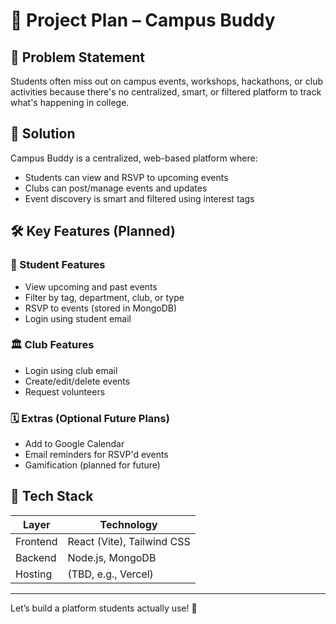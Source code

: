 # 🧠 Project Plan – Campus Buddy

## 📌 Problem Statement

Students often miss out on campus events, workshops, hackathons, or club activities because there's no centralized, smart, or filtered platform to track what's happening in college.

## 🎯 Solution

Campus Buddy is a centralized, web-based platform where:
- Students can view and RSVP to upcoming events
- Clubs can post/manage events and updates
- Event discovery is smart and filtered using interest tags

## 🛠️ Key Features (Planned)

### 🎉 Student Features
- View upcoming and past events
- Filter by tag, department, club, or type
- RSVP to events (stored in MongoDB)
- Login using student email

### 🏛️ Club Features
- Login using club email
- Create/edit/delete events
- Request volunteers

### 🗓️ Extras (Optional Future Plans)
- Add to Google Calendar
- Email reminders for RSVP'd events
- Gamification (planned for future)

## 🔧 Tech Stack

| Layer       | Technology        |
|-------------|-------------------|
| Frontend    | React (Vite), Tailwind CSS |
| Backend     | Node.js, MongoDB  |
| Hosting     | (TBD, e.g., Vercel) |

---

Let’s build a platform students actually use! 🚀
